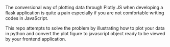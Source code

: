 The conversional way of plotting data through Plotly JS when developing a flask application is quite a pain especially if you are not comfortable writing codes in JavaScript. 

This repo attempts to solve the problem by illustrating how to plot your data in python and convert the plot figure to javascript object ready to be viewed by your frontend application.


